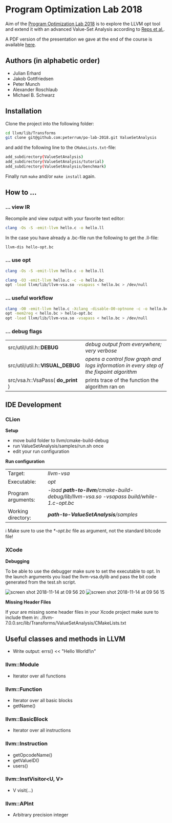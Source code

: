 # Program Optimization Lab 2018

Aim of the [Program Optimization Lab 2018](http://www2.in.tum.de/hp/Main?nid=366) 
is to explore the LLVM opt tool and extend it with an advanced Value-Set Analysis
according to [Reps et al.](http://research.cs.wisc.edu/wpis/papers/pepm06.invited.pdf).

A PDF version of the presentation we gave at the end of the course is available [here](https://github.com/peterrum/po-lab-2018/raw/master/documentation/document.pdf).

## Authors (in alphabetic order)

* Julian Erhard
* Jakob Gottfriedsen
* Peter Munch
* Alexander Roschlaub
* Michael B. Schwarz

## Installation

Clone the project into the following folder:
```bash
cd llvm/lib/Transforms
git clone git@github.com:peterrum/po-lab-2018.git ValueSetAnalysis
```

and add the following line to the `CMakeLists.txt`-file:
```bash
add_subdirectory(ValueSetAnalysis)
add_subdirectory(ValueSetAnalysis/tutorial)
add_subdirectory(ValueSetAnalysis/benchmark)
```

Finally run `make` and/or `make install` again.

## How to ...

### ... view IR

Recompile and view output with your favorite text editor: 
```bash
clang -Os -S -emit-llvm hello.c -o hello.ll
```

In the case you have already a .bc-file run the following to get the .ll-file:
```bash
llvm-dis hello-opt.bc
```

### ... use opt
```bash
clang -Os -S -emit-llvm hello.c -o hello.ll
```

```bash
clang -O3 -emit-llvm hello.c -c -o hello.bc
opt -load llvm/lib/llvm-vsa.so -vsapass < hello.bc > /dev/null
```

### ... useful workflow

```bash
clang -O0 -emit-llvm hello.c -Xclang -disable-O0-optnone -c -o hello.bc
opt -mem2reg < hello.bc > hello-opt.bc
opt -load llvm/lib/llvm-vsa.so -vsapass < hello.bc > /dev/null
```
### ... debug flags

<table>
  <tr>
    <td>src/util/util.h::<b>DEBUG</b></td>
    <td><i>debug output from everywhere; very verbose</i></td>
  </tr>
  <tr>
    <td>src/util/util.h::<b>VISUAL_DEBUG</b></td>
    <td><i>opens a control flow graph and logs information in every step of the fixpoint algorithm</i></td>
  </tr>
  <tr>
    <td>src/vsa.h::VsaPass( <b>do_print</b> )</td>
    <td>prints trace of the function the algorithm ran on</td>
  </tr>
</table>

## IDE Development
### CLion
**Setup**

* move build folder to llvm/cmake-build-debug
* run ValueSetAnalysis/samples/run.sh once
* edit your run configuration

**Run configuration**

<table>
  <tr>
    <td>Target:</td>
    <td><i>llvm-vsa</i></td>
  </tr>
  <tr>
    <td>Executable:</td>
    <td><i>opt</i></td>
  </tr>
  <tr>
    <td>Program arguments:</td>
    <td><i>-load <b>path-to-llvm</b>/cmake-build-debug/lib/llvm-vsa.so -vsapass build/while-1.c-opt.bc</i></td>
  </tr>
  <tr>
    <td>Working directory:</td>
    <td><i><b>path-to-ValueSetAnalysis</b>/samples</i></td>
  </tr>
</table>

:information_source: Make sure to use the _*-opt.bc_ file as argument, not the standard bitcode file!

### XCode

**Debugging**

To be able to use the debugger make sure to set the executable to opt. In the launch arguments you load the llvm-vsa.dylib and pass the bit code generated from the test.sh script.

![screen shot 2018-11-14 at 09 56 20](https://user-images.githubusercontent.com/7985149/48471173-8fc63180-e7f3-11e8-88c2-61d72118e621.png)
![screen shot 2018-11-14 at 09 56 15](https://user-images.githubusercontent.com/7985149/48471172-8fc63180-e7f3-11e8-8f69-7754e3769b5e.png)

**Missing Header Files**

If your are missing some header files in your Xcode project make sure to include them in: ./llvm-7.0.0.src/lib/Transforms/ValueSetAnalysis/CMakeLists.txt

## Useful classes and methods in LLVM

* Write output: errs() << "Hello World!\n"

### llvm::Module
* Iterator over all functions

### llvm::Function
* Iterator over all basic blocks
* getName()

### llvm::BasicBlock
* Iterator over all instructions

### llvm::Instruction
* getOpcodeName()
* getValueID()
* users()

### llvm::InstVisitor<U, V>
* V visit(...)

### llvm::APInt
* Arbitrary precision integer

